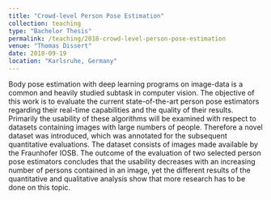 ```yaml
---
title: "Crowd-level Person Pose Estimation"
collection: teaching
type: "Bachelor Thesis"
permalink: /teaching/2018-crowd-level-person-pose-estimation
venue: "Thomas Dissert"
date: 2018-09-19
location: "Karlsruhe, Germany"
---
```


Body pose estimation with deep learning programs on image-data is a common and heavily studied subtask in computer vision. The objective of this work is to evaluate the current state-of-the-art person pose estimators regarding their real-time capabilities and the quality of their results. Primarily the usability of these algorithms will be examined with respect to datasets containing images with large numbers of people. Therefore a novel dataset was introduced, which was annotated for the subsequent quantitative evaluations. The dataset consists of images made available by the Fraunhofer IOSB. The outcome of the evaluation of two selected person pose estimators concludes that the usability decreases with an increasing number of persons contained in an image, yet the different results of the quantitative and qualitative analysis show that more research has to be done on this topic.

